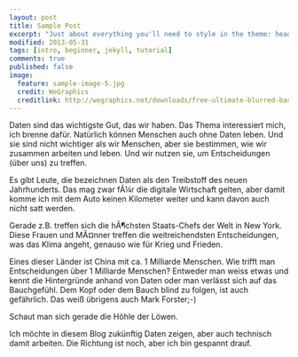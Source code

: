 ```yaml
---
layout: post
title: Sample Post
excerpt: "Just about everything you'll need to style in the theme: headings, paragraphs, blockquotes, tables, code blocks, and more."
modified: 2013-05-31
tags: [intro, beginner, jekyll, tutorial]
comments: true
published: false
image:
  feature: sample-image-5.jpg
  credit: WeGraphics
  creditlink: http://wegraphics.net/downloads/free-ultimate-blurred-background-pack/
---
```


Daten sind das wichtigste Gut, das wir haben. Das Thema interessiert mich, ich brenne dafür. Natürlich können Menschen auch ohne Daten leben. Und sie sind nicht wichtiger als wir Menschen, aber sie bestimmen, wie wir zusammen arbeiten und leben. Und wir nutzen sie, um Entscheidungen (über uns) zu treffen.

Es gibt Leute, die bezeichnen Daten als den Treibstoff des neuen Jahrhunderts. Das mag zwar fÃ¼r die digitale Wirtschaft gelten, aber damit komme ich mit dem Auto keinen Kilometer weiter und kann davon auch nicht satt werden.

Gerade z.B. treffen sich die hÃ¶chsten Staats-Chefs der Welt in New York. Diese Frauen und MÃ¤nner treffen die weitreichendsten Entscheidungen, was das Klima angeht, genauso wie für Krieg und Frieden.

Eines dieser Länder ist China mit ca. 1 Milliarde Menschen. Wie trifft man Entscheidungen über 1 Milliarde Menschen? Entweder man weiss etwas und kennt die Hintergründe anhand von Daten oder man verlässt sich auf das Bauchgefühl. Dem Kopf oder dem Bauch blind zu folgen, ist auch gefährlich. Das weiß übrigens auch Mark Forster;-)

Schaut man sich gerade die Höhle der Löwen.

Ich möchte in diesem Blog zukünftig Daten zeigen, aber auch technisch damit arbeiten. Die Richtung ist noch, aber ich bin gespannt drauf.
